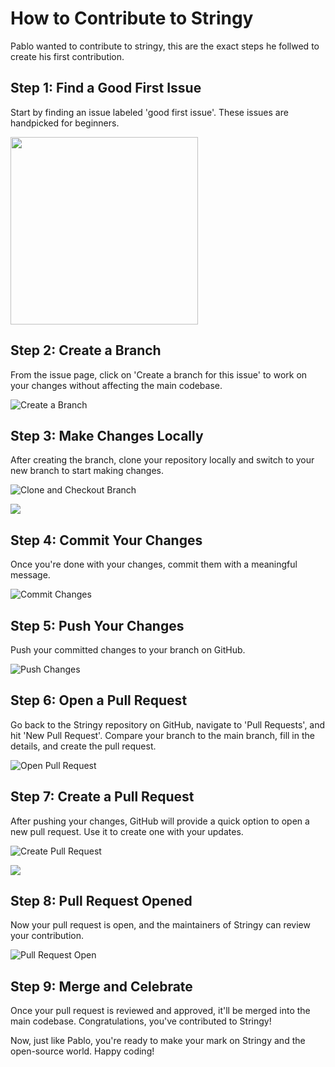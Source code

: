 # How to Contribute to Stringy

Pablo wanted to contribute to stringy, this are the exact steps he follwed to create his first contribution.

## Step 1: Find a Good First Issue

Start by finding an issue labeled 'good first issue'. These issues are handpicked for beginners.

<img width="300" src="https://i.ibb.co/Dg3jzC5/Logo.png](https://firebasestorage.googleapis.com/v0/b/topdev-93530.appspot.com/o/stringy%2FScreenshot%202023-11-23%20at%206.09.33%E2%80%AFAM.png?alt=media&token=690fa10a-7cff-4dbb-9733-0399b4791ee4" >

## Step 2: Create a Branch

From the issue page, click on 'Create a branch for this issue' to work on your changes without affecting the main codebase.

![Create a Branch](https://firebasestorage.googleapis.com/v0/b/topdev-93530.appspot.com/o/stringy%2FScreenshot%202023-11-23%20at%206.00.09%E2%80%AFAM.png?alt=media&token=10083294-9cd3-4c86-994b-c98159ca6448)

## Step 3: Make Changes Locally

After creating the branch, clone your repository locally and switch to your new branch to start making changes.

![Clone and Checkout Branch](https://firebasestorage.googleapis.com/v0/b/topdev-93530.appspot.com/o/stringy%2FScreenshot%202023-11-23%20at%206.04.01%E2%80%AFAM.png?alt=media&token=66464022-2988-45d9-a511-9943aa7ac003)

![](https://firebasestorage.googleapis.com/v0/b/topdev-93530.appspot.com/o/stringy%2FScreenshot%202023-11-23%20at%206.04.18%E2%80%AFAM.png?alt=media&token=55100cae-1978-490d-8654-bbfd19de6eb3)


## Step 4: Commit Your Changes

Once you're done with your changes, commit them with a meaningful message.

![Commit Changes](path-to-your-image-for-committing)

## Step 5: Push Your Changes

Push your committed changes to your branch on GitHub.

![Push Changes](path-to-your-image-for-pushing)

## Step 6: Open a Pull Request

Go back to the Stringy repository on GitHub, navigate to 'Pull Requests', and hit 'New Pull Request'. Compare your branch to the main branch, fill in the details, and create the pull request.

![Open Pull Request](https://firebasestorage.googleapis.com/v0/b/topdev-93530.appspot.com/o/stringy%2FScreenshot%202023-11-23%20at%206.05.45%E2%80%AFAM.png?alt=media&token=0730d887-a546-4514-9e83-16ce65900e7b)

## Step 7: Create a Pull Request

After pushing your changes, GitHub will provide a quick option to open a new pull request. Use it to create one with your updates.

![Create Pull Request](https://firebasestorage.googleapis.com/v0/b/topdev-93530.appspot.com/o/stringy%2FScreenshot%202023-11-23%20at%206.05.58%E2%80%AFAM.png?alt=media&token=a109e964-86be-4d21-a07a-44e5165d1b42)

![](https://firebasestorage.googleapis.com/v0/b/topdev-93530.appspot.com/o/stringy%2FScreenshot%202023-11-23%20at%206.06.52%E2%80%AFAM.png?alt=media&token=2cf21b7f-2724-45ba-be5c-5bd5c1e8eec6)

## Step 8: Pull Request Opened

Now your pull request is open, and the maintainers of Stringy can review your contribution.

![Pull Request Open](https://firebasestorage.googleapis.com/v0/b/topdev-93530.appspot.com/o/stringy%2FScreenshot%202023-11-23%20at%206.07.13%E2%80%AFAM.png?alt=media&token=580ddf86-2046-453a-9ad5-9576d051f9ee)

## Step 9: Merge and Celebrate

Once your pull request is reviewed and approved, it'll be merged into the main codebase. Congratulations, you've contributed to Stringy!



Now, just like Pablo, you're ready to make your mark on Stringy and the open-source world. Happy coding!
